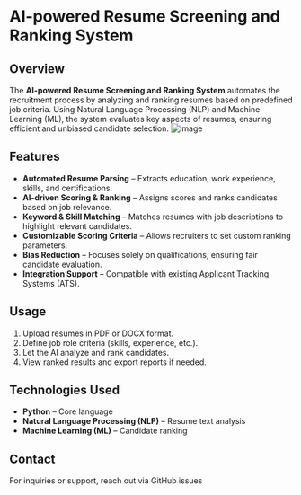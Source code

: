 # AI-powered Resume Screening and Ranking System

## Overview
The **AI-powered Resume Screening and Ranking System** automates the recruitment process by analyzing and ranking resumes based on predefined job criteria. Using Natural Language Processing (NLP) and Machine Learning (ML), the system evaluates key aspects of resumes, ensuring efficient and unbiased candidate selection.
![image](https://github.com/user-attachments/assets/b58e4f22-d80d-4d24-bb87-18e8aa54b607)


## Features
- **Automated Resume Parsing** – Extracts education, work experience, skills, and certifications.
- **AI-driven Scoring & Ranking** – Assigns scores and ranks candidates based on job relevance.
- **Keyword & Skill Matching** – Matches resumes with job descriptions to highlight relevant candidates.
- **Customizable Scoring Criteria** – Allows recruiters to set custom ranking parameters.
- **Bias Reduction** – Focuses solely on qualifications, ensuring fair candidate evaluation.
- **Integration Support** – Compatible with existing Applicant Tracking Systems (ATS).


## Usage
1. Upload resumes in PDF or DOCX format.
2. Define job role criteria (skills, experience, etc.).
3. Let the AI analyze and rank candidates.
4. View ranked results and export reports if needed.

## Technologies Used
- **Python** – Core language
- **Natural Language Processing (NLP)** – Resume text analysis
- **Machine Learning (ML)** – Candidate ranking
## Contact
For inquiries or support, reach out via GitHub issues

